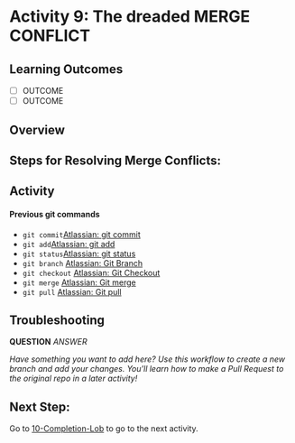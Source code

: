 # Activity 9: The dreaded MERGE CONFLICT

## Learning Outcomes
- [ ] OUTCOME
- [ ] OUTCOME

## Overview







## Steps for Resolving Merge Conflicts:



## Activity



#### Previous git commands
- `git commit`[Atlassian: git commit](https://www.atlassian.com/git/tutorials/saving-changes/git-commit)
- `git add`[Atlassian: git add](https://www.atlassian.com/git/tutorials/saving-changes)
- `git status`[Atlassian: git status](https://www.atlassian.com/git/tutorials/inspecting-a-repository)
- `git branch` [Atlassian: Git Branch](https://www.atlassian.com/git/tutorials/using-branches)
- `git checkout` [Atlassian: Git Checkout](https://www.atlassian.com/git/tutorials/using-branches/git-checkout)
- `git merge` [Atlassian: Git merge](https://www.atlassian.com/git/tutorials/using-branches/git-merge)
- `git pull` [Atlassian: Git pull](https://www.atlassian.com/git/tutorials/syncing/git-pull)

## Troubleshooting
**QUESTION** *ANSWER*


*Have something you want to add here? Use this workflow to create a new branch and add your changes. You'll learn how to 
make a Pull Request to the original repo in a later activity!*

## Next Step:
Go to [10-Completion-Lob](10-completion-log.md) to go to the next activity.